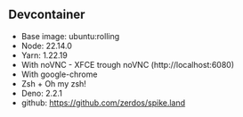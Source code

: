 ## Devcontainer

- Base image: ubuntu:rolling
- Node: 22.14.0
- Yarn: 1.22.19
- With noVNC - XFCE trough noVNC (http://localhost:6080)
- With google-chrome
- Zsh + Oh my zsh!
- Deno: 2.2.1
- github: https://github.com/zerdos/spike.land
